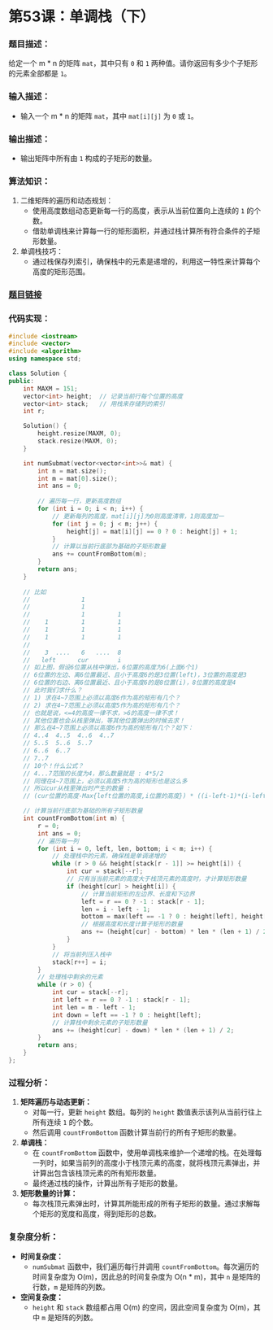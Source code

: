 # 第53课：单调栈（下）

### **题目描述：**

给定一个 m * n 的矩阵 `mat`，其中只有 `0` 和 `1` 两种值。请你返回有多少个子矩形的元素全部都是 `1`。

### **输入描述：**

- 输入一个 m * n 的矩阵 `mat`，其中 `mat[i][j]` 为 `0` 或 `1`。

### **输出描述：**

- 输出矩阵中所有由 `1` 构成的子矩形的数量。

### **算法知识：**

1. 二维矩阵的遍历和动态规划：
   - 使用高度数组动态更新每一行的高度，表示从当前位置向上连续的 `1` 的个数。
   - 借助单调栈来计算每一行的矩形面积，并通过栈计算所有符合条件的子矩形数量。
2. 单调栈技巧：
   - 通过栈保存列索引，确保栈中的元素是递增的，利用这一特性来计算每个高度的矩形范围。

### **[题目链接](https://leetcode.cn/problems/count-submatrices-with-all-ones/)**

### **代码实现：**

```cpp
#include <iostream>
#include <vector>
#include <algorithm>
using namespace std;

class Solution {
public:
    int MAXM = 151;
    vector<int> height;  // 记录当前行每个位置的高度
    vector<int> stack;   // 用栈来存储列的索引
    int r;

    Solution() {
        height.resize(MAXM, 0);
        stack.resize(MAXM, 0);
    }

    int numSubmat(vector<vector<int>>& mat) {
        int n = mat.size();
        int m = mat[0].size();
        int ans = 0;
        
        // 遍历每一行，更新高度数组
        for (int i = 0; i < n; i++) {
            // 更新每列的高度，mat[i][j]为0则高度清零，1则高度加一
            for (int j = 0; j < m; j++) {
                height[j] = mat[i][j] == 0 ? 0 : height[j] + 1;
            }
            // 计算以当前行底部为基础的子矩形数量
            ans += countFromBottom(m);
        }
        return ans;
    }
    
    // 比如
	//              1
	//              1
	//              1         1
	//    1         1         1
	//    1         1         1
	//    1         1         1
	//             
	//    3  ....   6   ....  8
	//   left      cur        i
	// 如上图，假设6位置从栈中弹出，6位置的高度为6(上面6个1)
	// 6位置的左边、离6位置最近、且小于高度6的是3位置(left)，3位置的高度是3
	// 6位置的右边、离6位置最近、且小于高度6的是8位置(i)，8位置的高度是4
	// 此时我们求什么？
	// 1) 求在4~7范围上必须以高度6作为高的矩形有几个？
	// 2) 求在4~7范围上必须以高度5作为高的矩形有几个？
	// 也就是说，<=4的高度一律不求，>6的高度一律不求！
	// 其他位置也会从栈里弹出，等其他位置弹出的时候去求！
	// 那么在4~7范围上必须以高度6作为高的矩形有几个？如下：
	// 4..4  4..5  4..6  4..7
	// 5..5  5..6  5..7
	// 6..6  6..7
	// 7..7
	// 10个！什么公式？
	// 4...7范围的长度为4，那么数量就是 : 4*5/2
	// 同理在4~7范围上，必须以高度5作为高的矩形也是这么多
	// 所以cur从栈里弹出时产生的数量 : 
	// (cur位置的高度-Max{left位置的高度,i位置的高度}) * ((i-left-1)*(i-left)/2)

    // 计算当前行底部为基础的所有子矩形数量
    int countFromBottom(int m) {
        r = 0;
        int ans = 0;
        // 遍历每一列
        for (int i = 0, left, len, bottom; i < m; i++) {
            // 处理栈中的元素，确保栈是单调递增的
            while (r > 0 && height[stack[r - 1]] >= height[i]) {
                int cur = stack[--r];
                // 只有当当前元素的高度大于栈顶元素的高度时，才计算矩形数量
                if (height[cur] > height[i]) {
                    // 计算当前矩形的左边界、长度和下边界
                    left = r == 0 ? -1 : stack[r - 1];
                    len = i - left - 1;
                    bottom = max(left == -1 ? 0 : height[left], height[i]);
                    // 根据高度和长度计算子矩形的数量
                    ans += (height[cur] - bottom) * len * (len + 1) / 2;
                }
            }
            // 将当前列压入栈中
            stack[r++] = i;
        }
        // 处理栈中剩余的元素
        while (r > 0) {
            int cur = stack[--r];
            int left = r == 0 ? -1 : stack[r - 1];
            int len = m - left - 1;
            int down = left == -1 ? 0 : height[left];
            // 计算栈中剩余元素的子矩形数量
            ans += (height[cur] - down) * len * (len + 1) / 2;
        }
        return ans;
    }
};
```

### **过程分析：**

1. **矩阵遍历与动态更新：**
   - 对每一行，更新 `height` 数组。每列的 `height` 数值表示该列从当前行往上所有连续 `1` 的个数。
   - 然后调用 `countFromBottom` 函数计算当前行的所有子矩形的数量。
2. **单调栈：**
   - 在 `countFromBottom` 函数中，使用单调栈来维护一个递增的栈。在处理每一列时，如果当前列的高度小于栈顶元素的高度，就将栈顶元素弹出，并计算出包含该栈顶元素的所有矩形数量。
   - 最终通过栈的操作，计算出所有子矩形的数量。
3. **矩形数量的计算：**
   - 每次栈顶元素弹出时，计算其所能形成的所有子矩形的数量。通过求解每个矩形的宽度和高度，得到矩形的总数。

### **复杂度分析：**

- **时间复杂度：**
  - `numSubmat` 函数中，我们遍历每行并调用 `countFromBottom`。每次遍历的时间复杂度为 O(m)，因此总的时间复杂度为 O(n * m)，其中 `n` 是矩阵的行数，`m` 是矩阵的列数。
- **空间复杂度：**
  - `height` 和 `stack` 数组都占用 O(m) 的空间，因此空间复杂度为 O(m)，其中 `m` 是矩阵的列数。

